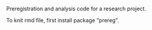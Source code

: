 Preregistration and analysis code for a research project.

To knit rmd file, first install package "prereg".
